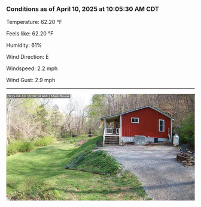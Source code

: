 ### Conditions as of April 10, 2025 at 10:05:30 AM CDT 

Temperature: 62.20 &deg;F

Feels like: 62.20 &deg;F

Humidity: 61%

Wind Direction: E

Windspeed: 2.2 mph

Wind Gust: 2.9 mph

---

<img src="./images/latest.jpeg"/>

